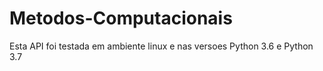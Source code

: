 # Metodos-Computacionais

Esta API foi testada em ambiente linux e nas versoes Python 3.6 e Python 3.7
